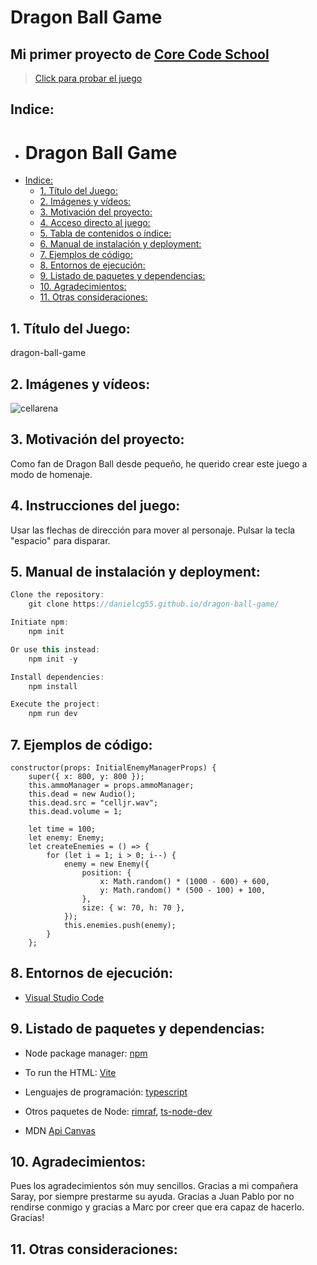 # Dragon Ball Game

## Mi primer proyecto de [Core Code School](https://www.corecode.school/)

> [Click para probar el juego](https://danielcg55.github.io/dragon-ball-game/)

## Indice:

-   # Dragon Ball Game
-   [Indice:](#indice)
    -   [1. Título del Juego:](#1-título-del-juego)
    -   [2. Imágenes y vídeos:](#2-imágenes-y-vídeos)
    -   [3. Motivación del proyecto:](#3-motivación-del-proyecto)
    -   [4. Acceso directo al juego:](#4-acceso-directo-al-juego)
    -   [5. Tabla de contenidos o índice:](#5-tabla-de-contenidos-o-índice)
    -   [6. Manual de instalación y deployment:](#6-manual-de-instalación-y-deployment)
    -   [7. Ejemplos de código:](#7-ejemplos-de-código)
    -   [8. Entornos de ejecución:](#8-entornos-de-ejecución)
    -   [9. Listado de paquetes y dependencias:](#9-listado-de-paquetes-y-dependencias)
    -   [10. Agradecimientos:](#10-agradecimientos)
    -   [11. Otras consideraciones:](#11-otras-consideraciones)

## 1. Título del Juego:

dragon-ball-game

## 2. Imágenes y vídeos:

![cellarena](https://user-images.githubusercontent.com/122054483/218276791-e9fd1494-e289-4495-b5f2-d3490c27b70c.png)

## 3. Motivación del proyecto:

Como fan de Dragon Ball desde pequeño, he querido crear este juego a modo de homenaje.

## 4. Instrucciones del juego:

Usar las flechas de dirección para mover al personaje.
Pulsar la tecla "espacio" para disparar.

## 5. Manual de instalación y deployment:

```ts
Clone the repository:
    git clone https://danielcg55.github.io/dragon-ball-game/

Initiate npm:
    npm init

Or use this instead:
    npm init -y

Install dependencies:
    npm install

Execute the project:
    npm run dev

```

## 7. Ejemplos de código:

    constructor(props: InitialEnemyManagerProps) {
        super({ x: 800, y: 800 });
        this.ammoManager = props.ammoManager;
        this.dead = new Audio();
        this.dead.src = "celljr.wav";
        this.dead.volume = 1;

        let time = 100;
        let enemy: Enemy;
        let createEnemies = () => {
            for (let i = 1; i > 0; i--) {
                enemy = new Enemy({
                    position: {
                        x: Math.random() * (1000 - 600) + 600,
                        y: Math.random() * (500 - 100) + 100,
                    },
                    size: { w: 70, h: 70 },
                });
                this.enemies.push(enemy);
            }
        };

## 8. Entornos de ejecución:

-   [Visual Studio Code](https://code.visualstudio.com/Download)

## 9. Listado de paquetes y dependencias:

-   Node package manager: [npm](https://www.npmjs.com/)
-   To run the HTML: [Vite](https://vitejs.dev/)

-   Lenguajes de programación: [typescript](https://www.npmjs.com/package/typescript)
-   Otros paquetes de Node: [rimraf](https://www.npmjs.com/package/rimraf), [ts-node-dev](https://www.npmjs.com/package/ts-node-dev)
-   MDN [Api Canvas](https://developer.mozilla.org/es/docs/Web/API/Canvas_API)

## 10. Agradecimientos:
Pues los agradecimientos són muy sencillos. Gracias a mi compañera Saray, por siempre prestarme su ayuda. Gracias a Juan Pablo por no rendirse conmigo y gracias a Marc por creer que era capaz de hacerlo. Gracias!

## 11. Otras consideraciones:
